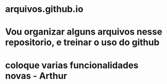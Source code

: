 # arquivos.github.io
# Vou organizar alguns arquivos nesse repositorio, e treinar o uso do github

# coloque varias funcionalidades novas - Arthur
